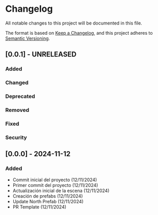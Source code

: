 # Changelog

All notable changes to this project will be documented in this file.

The format is based on [Keep a Changelog](https://keepachangelog.com/en/1.1.0/),
and this project adheres to [Semantic Versioning](https://semver.org/spec/v2.0.0.html).

## [0.0.1] - UNRELEASED

### Added

### Changed

### Deprecated

### Removed

### Fixed

### Security

## [0.0.0] - 2024-11-12

### Added
- Commit inicial del proyecto (12/11/2024)
- Primer commit del proyecto (12/11/2024)
- Actualización inicial de la escena (12/11/2024)
- Creación de prefabs (12/11/2024)
- Update North Prefab (12/11/2024)
- PR Template (12/11/2024)